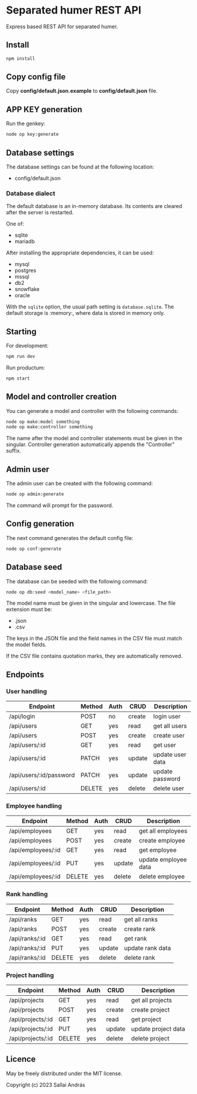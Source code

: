 # Separated humer REST API

Express based REST API for separated humer.

## Install

```cmd
npm install
```

## Copy config file

Copy **config/default.json.example** to **config/default.json** file.

## APP KEY generation

Run the genkey:

```cmd
node op key:generate
```

## Database settings

The database settings can be found at the following location:

* config/default.json

### Database dialect

The default database is an in-memory database. Its contents are cleared after the server is restarted.

One of:

* sqlite
* mariadb

After installing the appropriate dependencies, it can be used:

* mysql
* postgres
* mssql
* db2
* snowflake
* oracle

With the `sqlite` option, the usual path setting is `database.sqlite`. The default storage is :memory:, where data is stored in memory only.

## Starting

For development:

```cmd
npm run dev
```

Run productum:

```cmd
npm start
```

## Model and controller creation

You can generate a model and controller with the following commands:

```bash
node op make:model something
node op make:controller something
```

The name after the model and controller statements must be given in the singular. Controller generation automatically appends the "Controller" suffix.

## Admin user

The admin user can be created with the following command:

```bash
node op admin:generate
```

The command will prompt for the password.

## Config generation

The next command generates the default config file:

```bash
node op conf:generate
```

## Database seed

The database can be seeded with the following command:

```bash
node op db:seed <model_name> <file_path>
```

The model name must be given in the singular and lowercase. The file extension must be:

* .json
* .csv

The keys in the JSON file and the field names in the CSV file must match the model fields.

If the CSV file contains quotation marks, they are automatically removed.

## Endpoints

### User handling

| Endpoint | Method | Auth | CRUD | Description |
|-|-|-|-|-|
| /api/login | POST  | no | create | login user |
| /api/users | GET | yes | read | get all users |
| /api/users | POST | yes | create | create user |
| /api/users/:id | GET | yes | read | get user |
| /api/users/:id | PATCH | yes | update | update user data |
| /api/users/:id/password | PATCH | yes | update | update password |
| /api/users/:id | DELETE | yes | delete | delete user |

### Employee handling

| Endpoint | Method | Auth | CRUD | Description |
|-|-|-|-|-|
| /api/employees | GET | yes | read | get all employees |
| /api/employees | POST | yes | create | create employee |
| /api/employees/:id | GET | yes | read | get employee |
| /api/employees/:id | PUT | yes | update | update employee data |
| /api/employees/:id | DELETE | yes | delete | delete employee |

### Rank handling

| Endpoint | Method | Auth | CRUD | Description |
|-|-|-|-|-|
| /api/ranks | GET | yes | read | get all ranks |
| /api/ranks | POST | yes | create | create rank |
| /api/ranks/:id | GET | yes | read | get rank |
| /api/ranks/:id | PUT | yes | update | update rank data |
| /api/ranks/:id | DELETE | yes | delete | delete rank |

### Project handling

| Endpoint | Method | Auth | CRUD | Description |
|-|-|-|-|-|
| /api/projects | GET | yes | read | get all projects |
| /api/projects | POST | yes | create | create project |
| /api/projects/:id | GET | yes | read | get project |
| /api/projects/:id | PUT | yes | update | update project data |
| /api/projects/:id | DELETE | yes | delete | delete project |

## Licence

May be freely distributed under the MIT license.

Copyright (c) 2023 Sallai András
